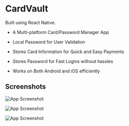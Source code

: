 # CardVault


Built using React Native.

- A Multi-platform Card/Password Manager App

- Local Password for User Validation

- Stores Card Information for Quick and Easy Payments

- Stores Password for Fast Logins without hassles

- Works on Both Android and iOS efficiently


## Screenshots

![App Screenshot](https://user-images.githubusercontent.com/63954010/224292491-7c8cbd84-c1fd-4241-af04-72cb263e85a3.png)

![App Screenshot](https://user-images.githubusercontent.com/63954010/224292503-ee8f4adf-3264-4c8f-8faf-595fe1b0d7b5.png)

![App Screenshot](https://user-images.githubusercontent.com/63954010/224292523-02e12183-a972-495e-95f3-381ab0728499.png)

